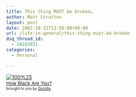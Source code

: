 ```yaml
---
title: This thing MUST be broken…
author: Matt Stratton
layout: post
date: 2002-10-31T13:58:00+00:00
url: /life-in-general/this-thing-must-be-broken
dsq_thread_id:
  - 28243931
categories:
  - Personal

---
```

[<img src="http://images.quizilla.com/C/ChrisV/1035526515_topQuiz100.jpg" border="0" alt="100%25" />   
<font size="-1">How Black Are You?</font>][1]   
<font size="-3">brought to you by <a href="http://quizilla.com">Quizilla</a></font>

 [1]: http://quizilla.com/users/ChrisV/quizzes/How%20Black%20Are%20You%3F/